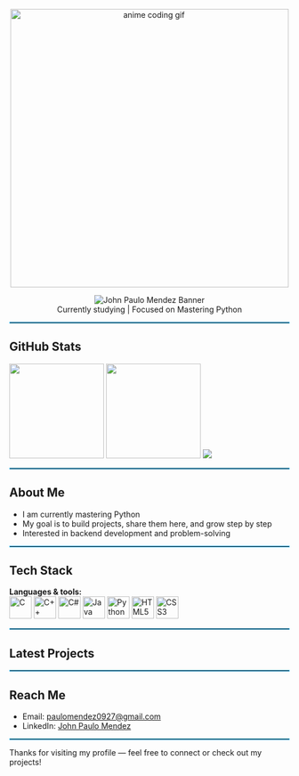 <!-- Minimal anime GIF banner (centered, smaller) -->
<p align="center">
  <img src="https://media.giphy.com/media/qgQUggAC3Pfv687qPC/giphy.gif" width="500" alt="anime coding gif">
</p>

<!-- Name banner (centered, smaller SVG) -->
<div align="center">
  <img src="https://svg-banners.vercel.app/api?type=typeWriter&text1=Hey%20there%2C%20I%27m%20John%20Paulo%20Mendez&width=700&height=60" alt="John Paulo Mendez Banner" />
</div>

<!-- Short status message (centered) -->
<div align="center">
  Currently studying | Focused on Mastering Python
</div>

<hr style="border:1px solid #4FC3F7;"/>

## GitHub Stats

<img height="170" src="https://github-readme-stats.vercel.app/api?username=jmmendez-ops&show_icons=true&count_private=true&theme=darcula&hide_border=true&hide=issues,contribs&bg_color=00000000" />

<img height="170" src="https://github-readme-stats.vercel.app/api/top-langs/?username=jmmendez-ops&layout=compact&hide_border=true&theme=darcula&bg_color=00000000&langs_count=6&hide=jupyter%20notebook,tex,css,php" />

<img src="https://github-readme-streak-stats.herokuapp.com?user=jmmendez-ops&theme=darcula&hide_border=true&background=FFFFFF00" />

<hr style="border:1px solid #4FC3F7;"/>

## About Me
- I am currently mastering Python  
- My goal is to build projects, share them here, and grow step by step  
- Interested in backend development and problem-solving

<hr style="border:1px solid #4FC3F7;"/>

## Tech Stack

**Languages & tools:**  
<span>
  <img src="https://cdn.jsdelivr.net/gh/devicons/devicon/icons/c/c-original.svg" width="40" alt="C"/>
  <img src="https://cdn.jsdelivr.net/gh/devicons/devicon/icons/cplusplus/cplusplus-original.svg" width="40" alt="C++"/>
  <img src="https://cdn.jsdelivr.net/gh/devicons/devicon/icons/csharp/csharp-original.svg" width="40" alt="C#"/>
  <img src="https://cdn.jsdelivr.net/gh/devicons/devicon/icons/java/java-original.svg" width="40" alt="Java"/>
  <img src="https://cdn.jsdelivr.net/gh/devicons/devicon/icons/python/python-original.svg" width="40" alt="Python"/>
  <img src="https://cdn.jsdelivr.net/gh/devicons/devicon/icons/html5/html5-original.svg" width="40" alt="HTML5"/>
  <img src="https://cdn.jsdelivr.net/gh/devicons/devicon/icons/css3/css3-original.svg" width="40" alt="CSS3"/>
</span>

<hr style="border:1px solid #4FC3F7;"/>

## Latest Projects
<!--START_SECTION:activity-->
<!--END_SECTION:activity-->

<hr style="border:1px solid #4FC3F7;"/>

## Reach Me
- Email: paulomendez0927@gmail.com  
- LinkedIn: [John Paulo Mendez](https://www.linkedin.com/in/john-paulo-mendez-213095381?utm_source=share&utm_campaign=share_via&utm_content=profile&utm_medium=android_app)

<hr style="border:1px solid #4FC3F7;"/>

Thanks for visiting my profile — feel free to connect or check out my projects!
